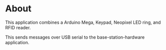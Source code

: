 # About
This application combines a Arduino Mega, Keypad, Neopixel LED ring, and RFID reader.

This sends messages over USB serial to the base-station-hardware application.